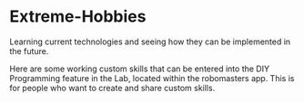 # Extreme-Hobbies
Learning current technologies and seeing how they can be implemented in the future.

Here are some working custom skills that can be entered into the DIY Programming feature in the Lab, located within the robomasters app.
This is for people who want to create and share custom skills.
